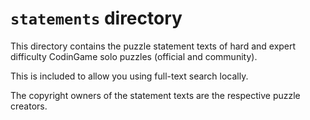 # `statements` directory

This directory contains the puzzle statement texts of hard and expert difficulty CodinGame solo puzzles (official and community).

This is included to allow you using full-text search locally.

The copyright owners of the statement texts are the respective puzzle creators.
